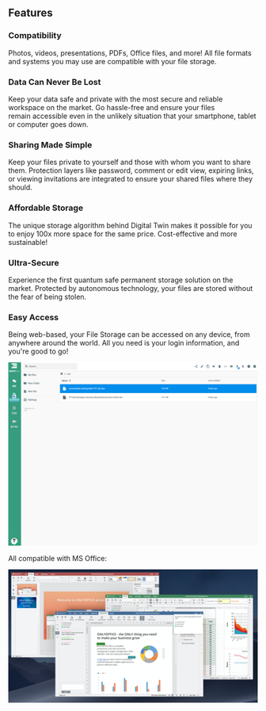 
## Features

### Compatibility 

Photos, videos, presentations, PDFs, Office files, and more! All file formats and systems you may use are compatible with your file storage. 

### Data Can Never Be Lost

Keep your data safe and private with the most secure and reliable workspace on the market. Go hassle-free and ensure your files remain accessible even in the unlikely situation that your smartphone, tablet or computer goes down.

### Sharing Made Simple 

Keep your files private to yourself and those with whom you want to share them. Protection layers like password, comment or edit view, expiring links, or viewing invitations are integrated to ensure your shared files where they should. 

### Affordable Storage 

The unique storage algorithm behind Digital Twin makes it possible for you to enjoy 100x more space for the same price. Cost-effective and more sustainable!

### Ultra-Secure 

Experience the first quantum safe permanent storage solution on the market. Protected by autonomous technology, your files are stored without the fear of being stolen. 

### Easy Access

Being web-based, your File Storage can be accessed on any device, from anywhere around the world. All you need is your login information, and you're good to go!

![](img/filemanager1.png)

All compatible with MS Office:

![](img/onlyoffice_.jpg)